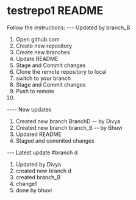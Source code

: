 # testrepo1 README
Follow the instructions:
--- Updated by branch_B
1. Open github.com
2. Create new repository
3. Create new branches
4. Update README 
5. Stage and Commit changes
6. Clone the remote repository to local
7. switch to your branch
8. Stage and Commit changes
9. Push to remote
10. 

 ---- New updates
 1) Created new branch BranchD -- by Divya
 2) Created new branch branch_B -- by Bhuvi
 3) Updated README
 4) Staged and commited changes

--- Latest update
#branch d
1. Updated by Divya
2. created new branch d
3. created branch_B
4. change1 
5. done by bhuvi
